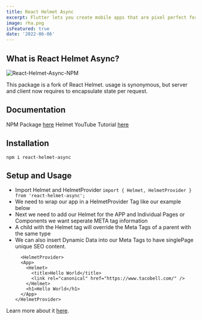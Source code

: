 ```yaml
---
title: React Helmet Async
excerpt: Flutter lets you create mobile apps that are pixel perfect for any device. Lets go over some basics together.
image: rha.png
isFeatured: true
date: '2022-06-06'
---
```


## What is React Helmet Async?

![React-Helmet-Async-NPM](Flutter-main.png)

This package is a fork of React Helmet. <Helmet> usage is synonymous, but server and client now requires <HelmetProvider> to encapsulate state per request.

## Documentation

NPM Package [here](https://www.npmjs.com/package/react-helmet-async)
Helmet YouTube Tutorial [here](https://www.youtube.com/watch?v=iAbtNdgjn2Y&t=215s)


## Installation

``npm i react-helmet-async``

## Setup and Usage

- Import Helmet and HelmetProvider
  ```import { Helmet, HelmetProvider } from 'react-helmet-async';```
- We need to wrap our app in a HelmetProvider Tag like our example below
- Next we need to add our Helmet for the APP and Individual Pages or Components we want seperate META tag information
- A child with the Helmet tag will override the Meta Tags of a parent with the same type
- We can also insert Dynamic Data into our Meta Tags to have singlePage unique SEO content.
  ```
    <HelmetProvider>
    <App>
      <Helmet>
        <title>Hello World</title>
        <link rel="canonical" href="https://www.tacobell.com/" />
      </Helmet>
      <h1>Hello World</h1>
    </App>
  </HelmetProvider>
  ```

Learn more about it [here](https://www.npmjs.com/package/react-helmet-async).